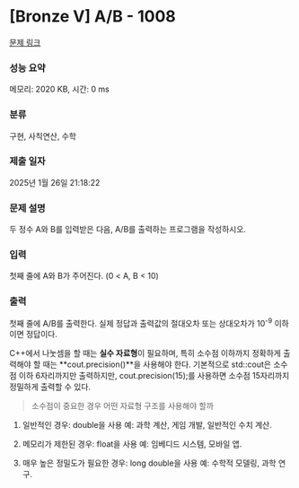 # [Bronze V] A/B - 1008 

[문제 링크](https://www.acmicpc.net/problem/1008) 

### 성능 요약

메모리: 2020 KB, 시간: 0 ms

### 분류

구현, 사칙연산, 수학

### 제출 일자

2025년 1월 26일 21:18:22

### 문제 설명

<p>두 정수 A와 B를 입력받은 다음, A/B를 출력하는 프로그램을 작성하시오.</p>

### 입력 

 <p>첫째 줄에 A와 B가 주어진다. (0 < A, B < 10)</p>

### 출력 

 <p>첫째 줄에 A/B를 출력한다. 실제 정답과 출력값의 절대오차 또는 상대오차가 10<sup>-9</sup> 이하이면 정답이다.</p>

C++에서 나눗셈을 할 때는 **실수 자료형**이 필요하며, 특히 소수점 이하까지 정확하게 출력해야 할 때는 **cout.precision()**을 사용해야 한다. 기본적으로 std::cout은 소수점 이하 6자리까지만 출력하지만, cout.precision(15);를 사용하면 소수점 15자리까지 정밀하게 출력할 수 있다.

> 소수점이 중요한 경우 어떤 자료형 구조를 사용해야 할까

1. 일반적인 경우: double을 사용
예: 과학 계산, 게임 개발, 일반적인 수치 계산.

2. 메모리가 제한된 경우: float을 사용
예: 임베디드 시스템, 모바일 앱.

3. 매우 높은 정밀도가 필요한 경우: long double을 사용
예: 수학적 모델링, 과학 연구.
